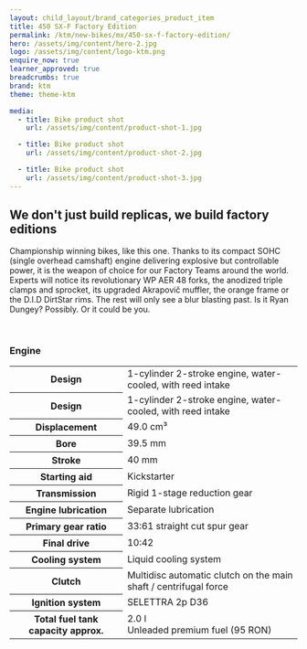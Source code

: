 ```yaml
---
layout: child_layout/brand_categories_product_item
title: 450 SX-F Factory Edition
permalink: /ktm/new-bikes/mx/450-sx-f-factory-edition/
hero: /assets/img/content/hero-2.jpg
logo: /assets/img/content/logo-ktm.png
enquire_now: true
learner_approved: true
breadcrumbs: true
brand: ktm
theme: theme-ktm

media:
  - title: Bike product shot
    url: /assets/img/content/product-shot-1.jpg

  - title: Bike product shot
    url: /assets/img/content/product-shot-2.jpg

  - title: Bike product shot
    url: /assets/img/content/product-shot-3.jpg
---
```


## We don't just build replicas, we build factory editions

Championship winning bikes, like this one. Thanks to its compact SOHC (single overhead camshaft) engine delivering explosive but controllable power, it is the weapon of choice for our Factory Teams around the world. Experts will notice its revolutionary WP AER 48 forks, the anodized triple clamps and sprocket, its upgraded Akrapovič muffler, the orange frame or the D.I.D DirtStar rims. The rest will only see a blur blasting past. Is it Ryan Dungey? Possibly. Or it could be you.

<br>

### Engine

<table>
	<thead hidden>
		<tr>
			<th>Item</th>
			<th>Description</th>
		</tr>
	</thead>
	<tbody>
		<tr>
			<th>Design</th>
			<td>1-cylinder 2-stroke engine, water-cooled, with reed intake</td>
		</tr>
		<tr>
			<th>Design</th>
			<td>1-cylinder 2-stroke engine, water-cooled, with reed intake</td>
		</tr>
		<tr>
			<th>Displacement</th>
			<td>49.0&nbsp;cm³</td>
		</tr>
		<tr>
			<th>Bore</th>
			<td>39.5&nbsp;mm</td>
		</tr>
		<tr>
			<th>Stroke</th>
			<td>40&nbsp;mm</td>
		</tr>
		<tr>
			<th>Starting aid</th>
			<td>Kickstarter</td>
		</tr>
		<tr>
			<th>Transmission</th>
			<td>Rigid 1-stage reduction gear</td>
		</tr>
		<tr>
			<th>Engine lubrication</th>
			<td>Separate lubrication</td>
		</tr>
		<tr>
			<th>Primary gear ratio</th>
			<td>33:61 straight cut spur gear</td>
		</tr>
		<tr>
			<th>Final drive</th>
			<td>10:42</td>
		</tr>
		<tr>
			<th>Cooling system</th>
			<td>Liquid cooling system</td>
		</tr>
		<tr>
			<th>Clutch</th>
			<td>Multidisc automatic clutch on the main shaft / centrifugal force</td>
		</tr>
		<tr>
			<th>Ignition system</th>
			<td>SELETTRA 2p D36</td>
		</tr>
		<tr>
			<th>Total fuel tank capacity approx.</th>
			<td>2.0&nbsp;l<br> Unleaded premium fuel (95 RON)</td>
		</tr>
	</tbody>
</table>